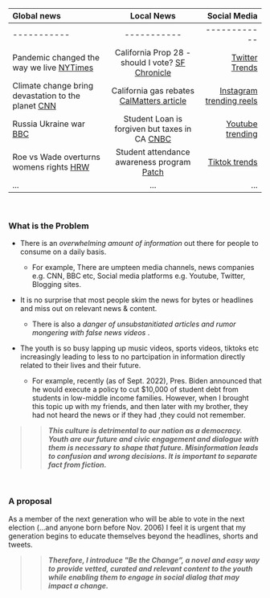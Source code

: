 
| Global news  | Local News  | Social Media |
| :----------  | :----------:| ------------:|
| -----------  | ----------- | ------------ |
|Pandemic changed the way we live [NYTimes](https://www.nytimes.com/news-event/coronavirus) | California Prop 28 - should I vote? [SF Chronicle](https://www.sfchronicle.com/opinion/editorials/article/Editorial-vote-yes-on-prop-28-17427617.php) | [Twitter Trends](https://twitter.com/i/trends)|
|Climate change bring devastation to the planet [CNN](https://www.cnn.com/specials/world/cnn-climate) | California gas rebates [CalMatters article ](https://calmatters.org/newsletters/whatmatters/2022/09/california-gas-tax-rebate/)| [Instagram trending reels](https://slayingsocial.com/instagram-reels-trends/)|
|Russia Ukraine war [BBC](https://www.bbc.com/news/world-60525350) | Student Loan is forgiven but taxes in CA [CNBC](https://www.cnbc.com/2022/09/08/you-may-owe-taxes-for-federal-student-loan-forgiveness-in-these-states.html)|[Youtube trending](https://www.youtube.com/feed/trending)|
|Roe vs Wade overturns womens rights [HRW](https://www.hrw.org/news/2022/06/24/us-supreme-court-topples-roe-v-wade-blow-rights) | Student attendance awareness program [Patch](https://patch.com/california/pleasanthill/contra-costa-co-september-marks-school-attendance-awareness)|[Tiktok trends](https://ads.tiktok.com/business/creativecenter/inspiration/popular/pc/en)|
|... | ...| ...|

<br/>

### What is the Problem 
- There is an <em> overwhelming amount of information </em> out there for people to consume on a daily basis. 
  -  For example, There are umpteen media channels, news companies e.g. CNN, BBC etc, Social media platforms  e.g. Youtube, Twitter, Blogging sites. 

- It is no surprise that most people skim the news for bytes or headlines  and miss out on relevant news & content. 
  - There is also a <em> danger of unsubstanitiated articles and rumor mongering with false news videos </em>.

- The youth is so busy lapping up music videos, sports videos, tiktoks etc increasingly leading to less to no partcipation in information directly related to their lives and their future. 
  - For example, recently (as of Sept. 2022), Pres. Biden announced that he would execute a policy to cut $10,000 of student debt from students in low-middle income families. However, when I brought this topic up with my friends, and then later with my brother, they had not heard the news or if they had ,they could not remember. 

>>***This culture is detrimental to our nation as a democracy. Youth are our future and civic engagement and dialogue with them is necessary to shape that future. Misinformation leads to confusion and wrong decisions. It is important to separate fact from fiction.***

<br/>

### A proposal

As a member of the next generation who will be able to vote in the next election (...and anyone born before Nov. 2006) I feel it is  urgent that my generation begins to educate themselves beyond the headlines, shorts and tweets.

>>***Therefore, I introduce "Be the Change”, a novel and easy way to provide vetted, curated and relevant content to the youth while enabling them to engage in social dialog that may impact a change.***  


<br/>
